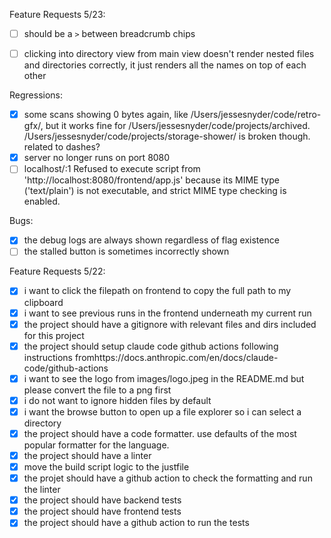 Feature Requests 5/23:
- [ ] should be a `>` between breadcrumb chips
- [ ] clicking into directory view from main view doesn't render nested files and directories correctly, it just renders all the names on top of  each other


Regressions:
- [x] some scans showing 0 bytes again, like /Users/jessesnyder/code/retro-gfx/, but it works fine for /Users/jessesnyder/code/projects/archived. /Users/jessesnyder/code/projects/storage-shower/ is broken though. related to dashes?
- [x] server no longer runs on port 8080
- [ ] localhost/:1 Refused to execute script from 'http://localhost:8080/frontend/app.js' because its MIME type ('text/plain') is not executable, and strict MIME type checking is enabled.

Bugs:
- [x] the debug logs are always shown regardless of flag existence
- [ ] the stalled button is sometimes incorrectly shown

Feature Requests 5/22:
- [x] i want to click the filepath on frontend to copy the full path to my clipboard
- [x] i want to see previous runs in the frontend underneath my current run
- [x] the project should have a gitignore with relevant files and dirs included for this project
- [x] the project should setup claude code github actions following instructions fromhttps://docs.anthropic.com/en/docs/claude-code/github-actions
- [x] i want to see the logo from images/logo.jpeg in the README.md but please convert the file to a png first
- [x] i do not want to ignore hidden files by default
- [x] i want the browse button to open up a file explorer so i can select a directory
- [x] the project should have a code formatter. use defaults of the most popular formatter for the language.
- [x] the project should have a linter
- [x] move the build script logic to the justfile
- [x] the projet should have a github action to check the formatting and run the linter
- [x] the project should have backend tests
- [x] the project should have frontend tests
- [x] the project should have a github action to run the tests
